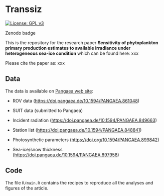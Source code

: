 # Transsiz

[![License: GPL v3](https://img.shields.io/badge/License-GPLv3-blue.svg)](https://www.gnu.org/licenses/gpl-3.0)

Zenodo badge

This is the repository for the research paper **Sensitivity of phytoplankton primary production estimates to available irradiance under heterogeneous sea-ice condition** which can be found here: xxx

Please cite the paper as: xxx

## Data

The data is available on [Pangaea web site](https://www.pangaea.de/):

- ROV data (https://doi.pangaea.de/10.1594/PANGAEA.861048)

- SUIT data (submitted to Pangaea)

- Incident radiation (https://doi.pangaea.de/10.1594/PANGAEA.849663)

- Station list (https://doi.pangaea.de/10.1594/PANGAEA.848841)

- Photosynthetic parameters (https://doi.org/10.1594/PANGAEA.899842)

- Sea-ice/snow thickness (https://doi.pangaea.de/10.1594/PANGAEA.897958)

## Code

The file `R/main.R` contains the recipes to reproduce all the analyses and figures of the article.
